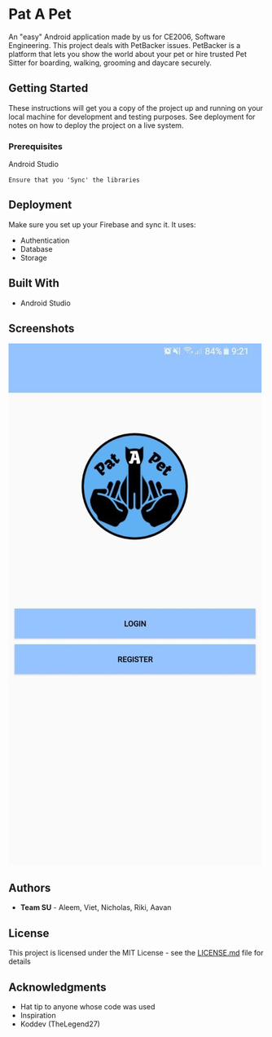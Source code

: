 # Pat A Pet

An "easy" Android application made by us for CE2006, Software Engineering. This project deals with PetBacker issues. PetBacker is a platform that lets you show the world about your pet or hire trusted Pet Sitter for boarding, walking, grooming and daycare securely.  

## Getting Started

These instructions will get you a copy of the project up and running on your local machine for development and testing purposes. See deployment for notes on how to deploy the project on a live system.

### Prerequisites

Android Studio

```
Ensure that you 'Sync' the libraries
```

## Deployment

Make sure you set up your Firebase and sync it. It uses:
* Authentication
* Database
* Storage

## Built With

* Android Studio

## Screenshots
![Main Menu](./images/1.jpg)

## Authors

* **Team SU** - Aleem, Viet, Nicholas, Riki, Aavan

## License

This project is licensed under the MIT License - see the [LICENSE.md](LICENSE.md) file for details

## Acknowledgments

* Hat tip to anyone whose code was used
* Inspiration
* Koddev (TheLegend27)

